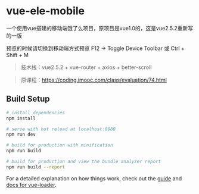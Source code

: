 # vue-ele-mobile
一个使用vue搭建的移动端饿了么项目，原项目是vue1.0的，这是vue2.5.2重新写的一版

预览的时候请切换到移动端方式预览  F12 -> Toggle Device Toolbar 或 Ctrl + Shift + M

> 技术栈：vue2.5.2 + vue-router + axios + better-scroll

> 原课程：https://coding.imooc.com/class/evaluation/74.html

## Build Setup

``` bash
# install dependencies
npm install

# serve with hot reload at localhost:8080
npm run dev

# build for production with minification
npm run build

# build for production and view the bundle analyzer report
npm run build --report
```

For a detailed explanation on how things work, check out the [guide](http://vuejs-templates.github.io/webpack/) and [docs for vue-loader](http://vuejs.github.io/vue-loader).
